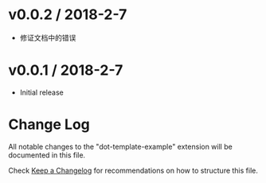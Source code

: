 v0.0.2 / 2018-2-7
===================

- 修证文档中的错误

v0.0.1 / 2018-2-7
===================

- Initial release


Change Log
===================
All notable changes to the "dot-template-example" extension will be documented in this file.

Check [Keep a Changelog](http://keepachangelog.com/) for recommendations on how to structure this file.

